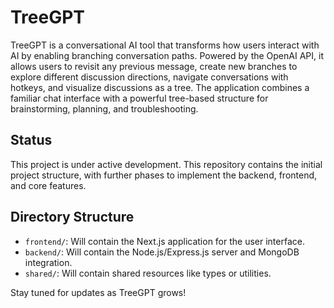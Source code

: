 # TreeGPT

TreeGPT is a conversational AI tool that transforms how users interact with AI by enabling branching conversation paths. Powered by the OpenAI API, it allows users to revisit any previous message, create new branches to explore different discussion directions, navigate conversations with hotkeys, and visualize discussions as a tree. The application combines a familiar chat interface with a powerful tree-based structure for brainstorming, planning, and troubleshooting.

## Status

This project is under active development. This repository contains the initial project structure, with further phases to implement the backend, frontend, and core features.

## Directory Structure

- `frontend/`: Will contain the Next.js application for the user interface.
- `backend/`: Will contain the Node.js/Express.js server and MongoDB integration.
- `shared/`: Will contain shared resources like types or utilities.

Stay tuned for updates as TreeGPT grows!